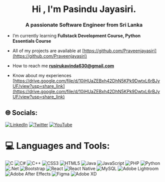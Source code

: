 <h1 align="center">Hi , I'm Pasindu Jayasiri.</h1>
<h3 align="center">A passionate Software Engineer from Sri Lanka</h3>

- I’m currently learning **Fullstack Development Course, Python Essentials Course**

- All of my projects are available at [https://github.com/Praveenjayasiri](https://github.com/Praveenjayasiri)

- How to reach me **rusirukavinda630@gmail.com**

- Know about my experiences [https://drive.google.com/file/d/10iHUaZEBxh42DhN5KPk9DwtxL6rBJyUF/view?usp=share_link](https://drive.google.com/file/d/10iHUaZEBxh42DhN5KPk9DwtxL6rBJyUF/view?usp=share_link)


## 🌐 Socials:
[![LinkedIn](https://img.shields.io/badge/LinkedIn-%230077B5.svg?logo=linkedin&logoColor=white)](https://www.linkedin.com/in/pasindu-jayasiri-9297a21a4?lipi=urn%3Ali%3Apage%3Ad_flagship3_profile_view_base_contact_details%3BMz2tAwB%2FTFmOtU1tmZEQ8A%3D%3D) [![Twitter](https://img.shields.io/badge/Twitter-%231DA1F2.svg?logo=Twitter&logoColor=white)](https://twitter.com/PraveenJay72332) [![YouTube](https://img.shields.io/badge/YouTube-%23FF0000.svg?logo=YouTube&logoColor=white)](https://www.youtube.com/channel/UCEcm5__pbwlgasDB0Yj1nzg) 

# 💻 Languages and Tools:
![C](https://img.shields.io/badge/c-%2300599C.svg?style=for-the-badge&logo=c&logoColor=white) ![C#](https://img.shields.io/badge/c%23-%23239120.svg?style=for-the-badge&logo=c-sharp&logoColor=white) ![C++](https://img.shields.io/badge/c++-%2300599C.svg?style=for-the-badge&logo=c%2B%2B&logoColor=white) ![CSS3](https://img.shields.io/badge/css3-%231572B6.svg?style=for-the-badge&logo=css3&logoColor=white) ![HTML5](https://img.shields.io/badge/html5-%23E34F26.svg?style=for-the-badge&logo=html5&logoColor=white) ![Java](https://img.shields.io/badge/java-%23ED8B00.svg?style=for-the-badge&logo=java&logoColor=white) ![JavaScript](https://img.shields.io/badge/javascript-%23323330.svg?style=for-the-badge&logo=javascript&logoColor=%23F7DF1E) ![PHP](https://img.shields.io/badge/php-%23777BB4.svg?style=for-the-badge&logo=php&logoColor=white) ![Python](https://img.shields.io/badge/python-3670A0?style=for-the-badge&logo=python&logoColor=ffdd54) ![.Net](https://img.shields.io/badge/.NET-5C2D91?style=for-the-badge&logo=.net&logoColor=white) ![Bootstrap](https://img.shields.io/badge/bootstrap-%23563D7C.svg?style=for-the-badge&logo=bootstrap&logoColor=white) ![React](https://img.shields.io/badge/react-%2320232a.svg?style=for-the-badge&logo=react&logoColor=%2361DAFB) ![React Native](https://img.shields.io/badge/react_native-%2320232a.svg?style=for-the-badge&logo=react&logoColor=%2361DAFB) ![MySQL](https://img.shields.io/badge/mysql-%2300f.svg?style=for-the-badge&logo=mysql&logoColor=white) ![Adobe Lightroom](https://img.shields.io/badge/Adobe%20Lightroom-31A8FF.svg?style=for-the-badge&logo=Adobe%20Lightroom&logoColor=white) ![Adobe After Effects](https://img.shields.io/badge/Adobe%20After%20Effects-9999FF.svg?style=for-the-badge&logo=Adobe%20After%20Effects&logoColor=white) ![Figma](https://img.shields.io/badge/figma-%23F24E1E.svg?style=for-the-badge&logo=figma&logoColor=white) ![Adobe XD](https://img.shields.io/badge/Adobe%20XD-470137?style=for-the-badge&logo=Adobe%20XD&logoColor=#FF61F6)
